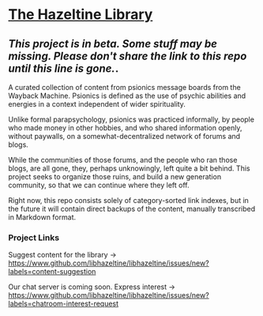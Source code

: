 # [The Hazeltine Library](https://github.com/libhazeltine/libhazeltine)

## ***This project is in beta. Some stuff may be missing. Please don't share the link to this repo until this line is gone.***.

A curated collection of content from psionics message boards from the Wayback Machine. Psionics is defined as the use of psychic abilities and energies in a context independent of wider spirituality.

Unlike formal parapsychology, psionics was practiced informally, by people who made money in other hobbies, and who shared information openly, without paywalls, on a somewhat-decentralized network of forums and blogs. 

While the communities of those forums, and the people who ran those blogs, are all gone, they, perhaps unknowingly, left quite a bit behind. This project seeks to organize those ruins, and build a new generation community, so that we can continue where they left off.

Right now, this repo consists solely of category-sorted link indexes, but in the future it will contain direct backups of the content, manually transcribed in Markdown format.

### Project Links

Suggest content for the library -> https://www.github.com/libhazeltine/libhazeltine/issues/new?labels=content-suggestion

Our chat server is coming soon. Express interest -> https://www.github.com/libhazeltine/libhazeltine/issues/new?labels=chatroom-interest-request